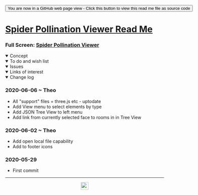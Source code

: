 <span style=display:none; >[You are now in a GitHub source code view - click this link to view Read Me file as a web page]( https://ladybug.tools/spider-2020/spider-pollination-viewer/readme.html "View file as a web page." ) </span>

<div><input type=button class = 'btn btn-secondary btn-sm' onclick=window.location.href="https://github.com/ladybug-tools/spider-2020/tree/master/spider-pollination-viewer/";
value='You are now in a GitHub web page view - Click this button to view this read me file as source code' ></div>


# [Spider Pollination Viewer Read Me]( ./readme.html )

<!--@@@
<iframe src=https://ladybug.tools/spider-2020/spider-pollination-viewer/ width=100% height=500px >Iframes are not viewable in GitHub source code view</iframe>
_Spider Pollination Viewer _
@@@-->


### Full Screen: [Spider Pollination Viewer]( https://www.ladybug.tools/spider-2020/spider-pollination-viewer/ )


<details open >
<summary>Concept</summary>


</details>

<details open >
<summary>To do and wish list </summary>


</details>

<details open >
<summary>Issues </summary>


</details>

<details open >
<summary>Links of interest</summary>


</details>

<details open >
<summary>Change log </summary>

### 2020-06-06 ~ Theo

* All "support" files = three.js etc - uptodate
* Add View menu to select elements by type
* Add JSON Tree View to left menu
* Add link from currently selected face to rooms in in Tree View


### 2020-06-02 ~ Theo

* Add open local file capability
* Add to footer icons


### 2020-05-29

* First commit

</details>

***

<center title="hello! Click me to go up to the top" ><a href=javascript:window.scrollTo(0,0); style=text-decoration:none; > <img width=24 src="https://ladybug.tools/artwork/icons_bugs/ico/spider.ico" > </a></center>

